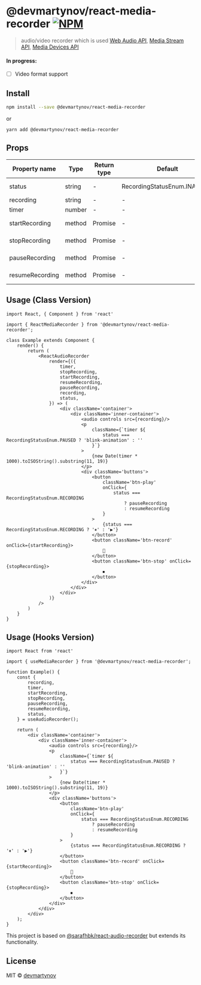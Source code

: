 # @devmartynov/react-media-recorder [![NPM](https://img.shields.io/npm/v/@devmartynov/react-media-recorder)](https://www.npmjs.com/package/@devmartynov/react-media-recorder)

> audio/video recorder which is used [Web Audio API](https://developer.mozilla.org/en-US/docs/Web/API/Web_Audio_API), [Media Stream API](https://developer.mozilla.org/en-US/docs/Web/API/MediaStream), [Media Devices API](https://developer.mozilla.org/en-US/docs/Web/API/MediaDevices)

#### In progress:
- [ ] Video format support


## Install

```bash
npm install --save @devmartynov/react-media-recorder
```
or
```
yarn add @devmartynov/react-media-recorder
```

## Props

| Property name   | Type   | Return type | Default                      | Description                                     |
|-----------------| ------ |-------------|------------------------------|-------------------------------------------------|
| status          | string | -           | RecordingStatusEnum.INACTIVE | RecordingStatusEnum.(INACTIVE,RECORDING,PAUSED) |
| recording       | string | -           | -                            | Result blob url.                                |
| timer           | number | -           | -                            | Record timer (in secs).                         |
| startRecording  | method | Promise     | -                            | Call this method to start recording.            |
| stopRecording   | method | Promise     | -                            | Call this method to stop recording.             |
| pauseRecording  | method | Promise     | -                            | Call this method to pause recording.            |
| resumeRecording | method | Promise     | -                            | Call this method to resume recording.           |

## Usage (Class Version)

```tsx
import React, { Component } from 'react'

import { ReactMediaRecorder } from '@devmartynov/react-media-recorder';

class Example extends Component {
    render() {
        return (
            <ReactAudioRecorder
                render={({
                    timer,
                    stopRecording,
                    startRecording,
                    resumeRecording,
                    pauseRecording,
                    recording,
                    status,
                }) => (
                    <div className='container'>
                        <div className='inner-container'>
                            <audio controls src={recording}/>
                            <p
                                className={`timer ${
                                    status === RecordingStatusEnum.PAUSED ? 'blink-animation' : ''
                                }`}
                            >
                                {new Date(timer * 1000).toISOString().substring(11, 19)}
                            </p>
                            <div className='buttons'>
                                <button
                                    className='btn-play'
                                    onClick={
                                        status === RecordingStatusEnum.RECORDING
                                            ? pauseRecording
                                            : resumeRecording
                                    }
                                >
                                    {status === RecordingStatusEnum.RECORDING ? '⏸' : '▶️'}
                                </button>
                                <button className='btn-record' onClick={startRecording}>
                                    🎤
                                </button>
                                <button className='btn-stop' onClick={stopRecording}>
                                    ⏹
                                </button>
                            </div>
                        </div>
                    </div>
                )}
            />
        )
    }
}
```

## Usage (Hooks Version)

```tsx
import React from 'react'

import { useMediaRecorder } from '@devmartynov/react-media-recorder';

function Example() {
    const {
        recording,
        timer,
        startRecording,
        stopRecording,
        pauseRecording,
        resumeRecording,
        status,
    } = useAudioRecorder();

    return (
        <div className='container'>
            <div className='inner-container'>
                <audio controls src={recording}/>
                <p
                    className={`timer ${
                        status === RecordingStatusEnum.PAUSED ? 'blink-animation' : ''
                    }`}
                >
                    {new Date(timer * 1000).toISOString().substring(11, 19)}
                </p>
                <div className='buttons'>
                    <button
                        className='btn-play'
                        onClick={
                            status === RecordingStatusEnum.RECORDING
                                ? pauseRecording
                                : resumeRecording
                        }
                    >
                        {status === RecordingStatusEnum.RECORDING ? '⏸' : '▶️'}
                    </button>
                    <button className='btn-record' onClick={startRecording}>
                        🎤
                    </button>
                    <button className='btn-stop' onClick={stopRecording}>
                        ⏹
                    </button>
                </div>
            </div>
        </div>
    );
}
```

This project is based on [@sarafhbk/react-audio-recorder](https://github.com/sarafhbk/react-audio-recorder) but extends its functionality.

## License

MIT © [devmartynov](https://github.com/devmartynov)

